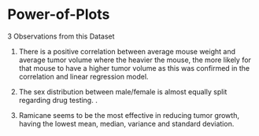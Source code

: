 # Power-of-Plots
3 Observations from this Dataset

1) There is a positive correlation between average mouse weight and average tumor volume where the heavier the mouse, the more likely for that mouse to have a higher tumor volume as this was confirmed in the correlation and linear regression model.

2) The sex distribution between male/female is almost equally split regarding drug testing.
.
3) Ramicane seems to be the most effective in reducing tumor growth, having the lowest mean, median, variance and standard deviation.
